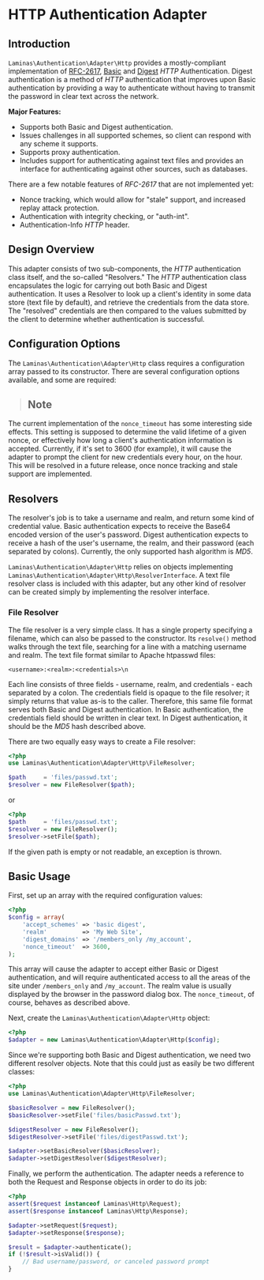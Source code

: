 # HTTP Authentication Adapter

## Introduction

`Laminas\Authentication\Adapter\Http` provides a mostly-compliant implementation of
[RFC-2617](http://tools.ietf.org/html/rfc2617),
[Basic](http://en.wikipedia.org/wiki/Basic_authentication_scheme) and
[Digest](http://en.wikipedia.org/wiki/Digest_access_authentication) *HTTP* Authentication. Digest
authentication is a method of *HTTP* authentication that improves upon Basic authentication by
providing a way to authenticate without having to transmit the password in clear text across the
network.

**Major Features:**

- Supports both Basic and Digest authentication.
- Issues challenges in all supported schemes, so client can respond with any scheme it supports.
- Supports proxy authentication.
- Includes support for authenticating against text files and provides an interface for
authenticating against other sources, such as databases.

There are a few notable features of *RFC-2617* that are not implemented yet:

- Nonce tracking, which would allow for "stale" support, and increased replay attack protection.
- Authentication with integrity checking, or "auth-int".
- Authentication-Info *HTTP* header.

## Design Overview

This adapter consists of two sub-components, the *HTTP* authentication class itself, and the
so-called "Resolvers." The *HTTP* authentication class encapsulates the logic for carrying out both
Basic and Digest authentication. It uses a Resolver to look up a client's identity in some data
store (text file by default), and retrieve the credentials from the data store. The "resolved"
credentials are then compared to the values submitted by the client to determine whether
authentication is successful.

## Configuration Options

The `Laminas\Authentication\Adapter\Http` class requires a configuration array passed to its
constructor. There are several configuration options available, and some are required:

> ## Note
The current implementation of the `nonce_timeout` has some interesting side effects. This setting is
supposed to determine the valid lifetime of a given nonce, or effectively how long a client's
authentication information is accepted. Currently, if it's set to 3600 (for example), it will cause
the adapter to prompt the client for new credentials every hour, on the hour. This will be resolved
in a future release, once nonce tracking and stale support are implemented.

## Resolvers

The resolver's job is to take a username and realm, and return some kind of credential value. Basic
authentication expects to receive the Base64 encoded version of the user's password. Digest
authentication expects to receive a hash of the user's username, the realm, and their password (each
separated by colons). Currently, the only supported hash algorithm is *MD5*.

`Laminas\Authentication\Adapter\Http` relies on objects implementing
`Laminas\Authentication\Adapter\Http\ResolverInterface`. A text file resolver class is included with
this adapter, but any other kind of resolver can be created simply by implementing the resolver
interface.

### File Resolver

The file resolver is a very simple class. It has a single property specifying a filename, which can
also be passed to the constructor. Its `resolve()` method walks through the text file, searching for
a line with a matching username and realm. The text file format similar to Apache htpasswd files:

```text
<username>:<realm>:<credentials>\n
```

Each line consists of three fields - username, realm, and credentials - each separated by a colon.
The credentials field is opaque to the file resolver; it simply returns that value as-is to the
caller. Therefore, this same file format serves both Basic and Digest authentication. In Basic
authentication, the credentials field should be written in clear text. In Digest authentication, it
should be the *MD5* hash described above.

There are two equally easy ways to create a File resolver:

```php
<?php
use Laminas\Authentication\Adapter\Http\FileResolver;

$path     = 'files/passwd.txt';
$resolver = new FileResolver($path);

```

or

```php
<?php
$path     = 'files/passwd.txt';
$resolver = new FileResolver();
$resolver->setFile($path);

```

If the given path is empty or not readable, an exception is thrown.

## Basic Usage

First, set up an array with the required configuration values:

```php
<?php
$config = array(
    'accept_schemes' => 'basic digest',
    'realm'          => 'My Web Site',
    'digest_domains' => '/members_only /my_account',
    'nonce_timeout'  => 3600,
);

```

This array will cause the adapter to accept either Basic or Digest authentication, and will require
authenticated access to all the areas of the site under `/members_only` and `/my_account`. The realm
value is usually displayed by the browser in the password dialog box. The `nonce_timeout`, of
course, behaves as described above.

Next, create the `Laminas\Authentication\Adapter\Http` object:

```php
<?php
$adapter = new Laminas\Authentication\Adapter\Http($config);

```

Since we're supporting both Basic and Digest authentication, we need two different resolver objects.
Note that this could just as easily be two different classes:

```php
<?php
use Laminas\Authentication\Adapter\Http\FileResolver;

$basicResolver = new FileResolver();
$basicResolver->setFile('files/basicPasswd.txt');

$digestResolver = new FileResolver();
$digestResolver->setFile('files/digestPasswd.txt');

$adapter->setBasicResolver($basicResolver);
$adapter->setDigestResolver($digestResolver);

```

Finally, we perform the authentication. The adapter needs a reference to both the Request and
Response objects in order to do its job:

```php
<?php
assert($request instanceof Laminas\Http\Request);
assert($response instanceof Laminas\Http\Response);

$adapter->setRequest($request);
$adapter->setResponse($response);

$result = $adapter->authenticate();
if (!$result->isValid()) {
    // Bad username/password, or canceled password prompt
}

```
